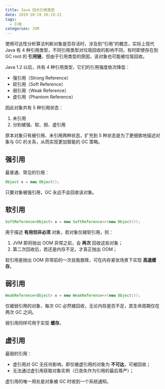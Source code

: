 ```yaml
---
title: Java 四大引用类型
date: 2019-10-19 10:19:21
tags:
  - 引用
categories: JVM
---
```


使用可达性分析算法判断对象是否存活时，涉及到“引用”的概念，实际上现代 Java 有 4 种引用类型，不同引用类型对垃圾回收的影响不同，有时即使存在到 GC root 的 **引用链**，但由于引用类型的原因，该对象也可能被垃圾回收。

<!-- more -->

Java 1.2 以后，共有 4 种引用类型，它们的引用强度依次降低：

* 强引用（Strong Reference）
* 软引用（Soft Reference）
* 弱引用（Weak Reference）
* 虚引用（Phantom Reference）

因此对象共有 5 种引用状态：

1. 未引用
2. 分别被强、软、弱、虚引用

原本对象只有被引用、未引用两种状态，扩充到 5 种状态是为了更细致地描述对象与 GC 的关系，从而实现更加智能的 GC 策略。

## 强引用

最普通、常见的引用：

```Java
Object x = new Object();
```

只要对象被强引用，GC 永远不会回收该对象。

## 软引用

```Java
SoftReference<Object> x = new SoftReference<>(new Object());
```

用于描述 **有用但非必须** 对象，若对象仅被软引用，则：

1. JVM 即将抛出 OOM 异常之前，会 **再次** 回收这些对象；
2. 第二次回收后，若还是内存不足，才真正抛出 OOM；

软引用是抛出 OOM 异常前的一次自我救赎，可在内存紧张场景下实现 **高速缓存**。

## 弱引用

```Java
WeakReference<Object> x = new WeakReference<>(new Object());
```

仅被弱引用的对象，每次 GC 必然被回收，无论内存是否不足，其生命周期仅在两次 GC 之间。

弱引用同样可用于实现 **缓存**。

## 虚引用

最弱的引用：

* 虚引用对 GC 无任何影响，即仅被虚引用的对象为 **不可达**，可被回收；
* 无法通过虚引用获取对象实例（已丧失作为引用的最后尊严）；

虚引用的唯一用处是对象被 GC 时收到一个系统通知。
